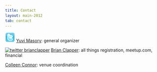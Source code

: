 ```yaml
---
title: Contact
layout: main-2012
tab: contact
---
```


[![twitter ymasory][tw-img]][tw-y] [Yuvi Masory][]: general organizer

[![twitter brianclapper][tw-bmc]][tw-bmc] [Brian Clapper][]: all things registration, meetup.com, financial

[Colleen Connor][]: venue coordination

[Yuvi Masory]: mailto:contact@scalathon.org
[Brian Clapper]: mailto:register@scalathon.org
[Colleen Connor]: mailto:venues@scalathon.org

  [tw-y]: http://twitter.com/#!/ymasory
  [tw-img]: /img/twitter32.png
  [tw-bmc]: http://twitter.com/#!/brianclapper
